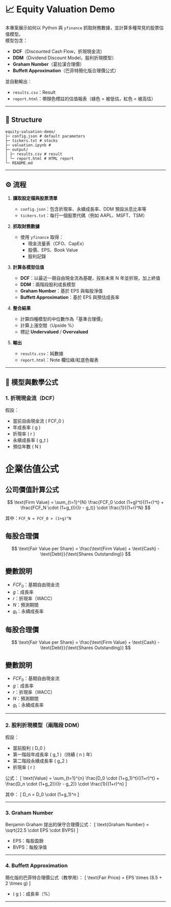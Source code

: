 # 📈 Equity Valuation Demo

本專案展示如何以 Python 與 `yfinance` 抓取財務數據，並計算多種常見的股票估值模型。  
模型包含：
- **DCF**（Discounted Cash Flow，折現現金流）
- **DDM**（Dividend Discount Model，股利折現模型）
- **Graham Number**（葛拉漢合理價）
- **Buffett Approximation**（巴菲特簡化版合理價公式）

並自動輸出：
- `results.csv`：Result
- `report.html`：帶顏色標註的估值報表（綠色 = 被低估，紅色 = 被高估）

---

## 📂 Structure
```
equity-valuation-demo/
├─ config.json # default parameters
├─ tickers.txt # stocks
├─ valuation.ipynb # 
├─ output/
│ ├─ results.csv # result
│ └─ report.html # HTML report
└─ README.md 
```



---

## ⚙️ 流程

1. **讀取設定檔與股票清單**
   - `config.json`：包含折現率、永續成長率、DDM 預設派息比率等
   - `tickers.txt`：每行一個股票代碼（例如 AAPL、MSFT、TSM）

2. **抓取財務數據**
   - 使用 `yfinance` 取得：
     - 現金流量表（CFO、CapEx）
     - 股價、EPS、Book Value
     - 股利記錄

3. **計算各模型估值**
   - **DCF**：以最近一期自由現金流為基礎，投影未來 N 年並折現，加上終值
   - **DDM**：兩階段股利成長模型
   - **Graham Number**：基於 EPS 與每股淨值
   - **Buffett Approximation**：基於 EPS 與預估成長率

4. **整合結果**
   - 計算四種模型的中位數作為「基準合理價」
   - 計算上漲空間（Upside %）
   - 標記 **Undervalued** / **Overvalued**

5. **輸出**
   - `results.csv`：純數據
   - `report.html`：Note 欄位綠/紅底色報表

---

## 📐 模型與數學公式

### 1. 折現現金流（DCF）
假設：
- 當前自由現金流 \( FCF_0 \)
- 年成長率 \( g \)
- 折現率 \( r \)
- 永續成長率 \( g_t \)
- 預估年數 \( N \)


# 企業估值公式

## 公司價值計算公式

$$
\text{Firm Value} = \sum_{t=1}^{N} \frac{FCF_0 \cdot (1+g)^t}{(1+r)^t} + \frac{FCF_N \cdot (1+g_t)}{(r - g_t)} \cdot \frac{1}{(1+r)^N}
$$

其中：`FCF_N = FCF_0 × (1+g)^N`

## 每股合理價

$$
\text{Fair Value per Share} = \frac{\text{Firm Value} + \text{Cash} - \text{Debt}}{\text{Shares Outstanding}}
$$

## 變數說明

- $FCF_0$：基期自由現金流
- $g$：成長率
- $r$：折現率（WACC）
- $N$：預測期間
- $g_t$：永續成長率

## 每股合理價

$$
\text{Fair Value per Share} = \frac{\text{Firm Value} + \text{Cash} - \text{Debt}}{\text{Shares Outstanding}}
$$

## 變數說明

- $FCF_0$：基期自由現金流
- $g$：成長率
- $r$：折現率（WACC）
- $N$：預測期間
- $g_t$：永續成長率







---

### 2. 股利折現模型（兩階段 DDM）
假設：
- 當前股利 \( D_0 \)
- 第一階段年成長率 \( g_1 \)（持續 \( n \) 年）
- 第二階段永續成長率 \( g_2 \)
- 折現率 \( r \)

公式：
\[
\text{Value} =
\sum_{t=1}^{n} \frac{D_0 \cdot (1+g_1)^t}{(1+r)^t}
+
\frac{D_n \cdot (1+g_2)}{(r - g_2)} \cdot \frac{1}{(1+r)^n}
\]

其中：
\[
D_n = D_0 \cdot (1+g_1)^n
\]

---

### 3. Graham Number
Benjamin Graham 提出的保守合理價公式：
\[
\text{Graham Number} = \sqrt{22.5 \cdot EPS \cdot BVPS}
\]
- EPS：每股盈餘
- BVPS：每股淨值

---

### 4. Buffett Approximation
簡化版的巴菲特合理價公式（教學用）：
\[
\text{Fair Price} = EPS \times (8.5 + 2 \times g)
\]
- \( g \)：成長率（%）

---